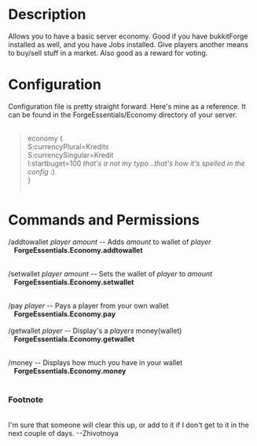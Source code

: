 # Description

Allows you to have a basic server economy.  Good if you have bukkitForge installed as well, and you have Jobs installed.  Give players another means to buy/sell stuff in a market.  Also good as a reward for voting.

# Configuration

Configuration file is pretty straight forward.  Here's mine as a reference.  It can be found in the ForgeEssentials/Economy directory of your server.
<br /><br />
> economy { <br />
>     S:currencyPlural=Kredits <br />
>     S:currencySingular=Kredit <br />
>     I:startbuget=100  _that's a not my typo...that's how it's spelled in the config_ :) <br />
> } 
<br /> <br />

# Commands and Permissions

/addtowallet _player_ _amount_ -- Adds _amount_ to wallet of _player_<br /> &nbsp;&nbsp; **ForgeEssentials.Economy.addtowallet** <br /><br />

/setwallet _player_ _amount_ -- Sets the wallet of _player_ to _amount_<br /> &nbsp;&nbsp; **ForgeEssentials.Economy.setwallet** <br /><br />

/pay _player_ -- Pays a player from your own wallet<br /> &nbsp;&nbsp; **ForgeEssentials.Economy.pay** <br /><br />
/getwallet _player_ -- Display's a _players_ money(wallet)<br /> &nbsp;&nbsp; **ForgeEssentials.Economy.getwallet** <br /><br />

/money -- Displays how much you have in your wallet <br /> &nbsp;&nbsp; **ForgeEssentials.Economy.money** <br /><br />
### Footnote
<br />
I'm sure that someone will clear this up, or add to it if I don't get to it in the next couple of days. --Zhivotnoya